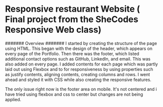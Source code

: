 # Responsive restaurant Website ( Final project from the SheCodes Responsive Web class)
####### Overview #######
I started by creating the structure of the page using HTML. This began with the design of the header, which appears on every page of the Portfolio.
Then there was the footer, which listed additional contact options such as GitHub, LinkedIn, and email. 
This was also added on every page. I added contents for each page which was partly laid out using Flexbox and to for responsiveness by using properties such as 
justify contents, aligning contents, creating columns and rows. I went ahead and styled it with CSS while also creating the responsive features. 

The only issue right now is the footer area on mobile. It's not centered and i have tried using flexbox and css to center but changes are not being applied.
